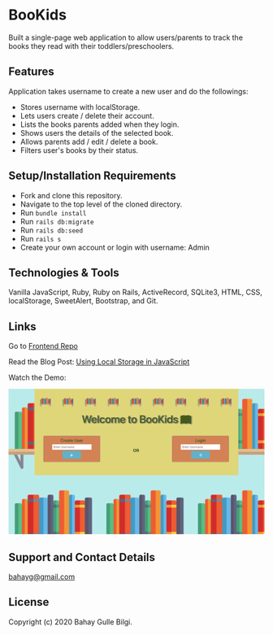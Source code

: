 # BooKids

<!-- #### _"BooKids" website is built as Mod3 Project at Flatiron (January 2020)_

### _** By Bahay Gulle Bilgi **_

## Description -->

Built a single-page web application to allow users/parents to track the books they read with their toddlers/preschoolers.

## Features

Application takes username to create a new user and do the followings:

- Stores username with localStorage.
- Lets users create / delete their account.
- Lists the books parents added when they login.
- Shows users the details of the selected book.
- Allows parents add / edit / delete a book.
- Filters user's books by their status.

## Setup/Installation Requirements

- Fork and clone this repository.
- Navigate to the top level of the cloned directory.
- Run `bundle install`
- Run `rails db:migrate`
- Run `rails db:seed`
- Run `rails s`
- Create your own account or login with username: Admin

<!-- ## Known Bugs

* Work in progress; there are no known bugs at this time. -->

## Technologies & Tools

Vanilla JavaScript, Ruby, Ruby on Rails, ActiveRecord, SQLite3, HTML, CSS, localStorage, SweetAlert, Bootstrap, and Git.

## Links

Go to [Frontend Repo](https://github.com/bahayg/BooKids_frontend)

Read the Blog Post: [Using Local Storage in JavaScript](https://medium.com/analytics-vidhya/using-local-storage-in-javascript-5cced3fd888d?source=friends_link&sk=5d85b7f4e96f19e6d2ac3f7dbb1dac02)

Watch the Demo:

[![Demo](BK_thumbnail.png)](https://youtu.be/JtTFuEnX0O0)

<!-- Watch the [Demo](https://youtu.be/JtTFuEnX0O0) -->

## Support and Contact Details

bahayg@gmail.com

## License

Copyright (c) 2020 Bahay Gulle Bilgi.

<!-- This software is licenced under the MIT License. -->
